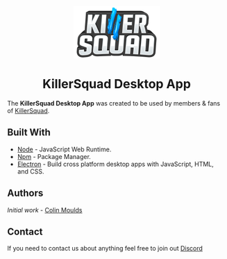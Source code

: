 <p align="center">
  <img src="https://github.com/ColinMoulds/KillerSquad-Dekstop-App/blob/master/Docs/Assets/ks-logo-vertical.png?raw=true">
</p>

<h1 align="center">KillerSquad Desktop App</h1>

The **KillerSquad Desktop App** was created to be used by members & fans of [KillerSquad](http://killersquad.net).

## Built With

* [Node](https://github.com/nodejs/node/blob/master/README.md) - JavaScript Web Runtime.
* [Npm](https://github.com/npm/npm) - Package Manager.
* [Electron](https://github.com/electron/electron) - Build cross platform desktop apps with JavaScript, HTML, and CSS.

## Authors

*Initial work* - [Colin Moulds](https://github.com/ColinMoulds)

## Contact

If you need to contact us about anything feel free to join out [Discord](https://discord.gg/bXVYBps)
